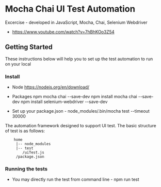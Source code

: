 # Mocha Chai UI Test Automation

Excercise - developed in JavaScript, Mocha, Chai, Selenium Webdriver
* https://www.youtube.com/watch?v=7hBhKOo3Z54

## Getting Started
These instructions below will help you to set up the test automation to run on your local


### Install
* Node https://nodejs.org/en/download/
* Packages
	npm mocha chai --save-dev
	npm install mocha chai --save-dev
	npm install selenium-webdriver --save-dev

* Set up your package.json - node_modules/.bin/mocha test --timeout 30000

The automation framework designed to support UI test. The basic structure of test is as follows: 
```
    home
     |-- node_modules
     |-- test
        /uiTest.js
     /package.json 
```
### Running the tests
* You may directly run the test from command line -  npm run test







